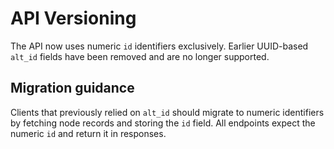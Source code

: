 # API Versioning

The API now uses numeric `id` identifiers exclusively. Earlier UUID-based `alt_id`
fields have been removed and are no longer supported.

## Migration guidance

Clients that previously relied on `alt_id` should migrate to numeric identifiers
by fetching node records and storing the `id` field. All endpoints expect the
numeric `id` and return it in responses.
